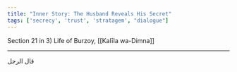 ```yaml
---
title: "Inner Story: The Husband Reveals His Secret"
tags: ['secrecy', 'trust', 'stratagem', "dialogue"]
---
```


 Section 21 in 3) Life of Burzoy, [[Kalīla wa-Dimna]]

---
قال الرجل
